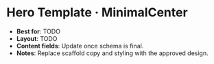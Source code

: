 # Hero Template · MinimalCenter

- **Best for**: TODO
- **Layout**: TODO
- **Content fields**: Update once schema is final.
- **Notes**: Replace scaffold copy and styling with the approved design.

